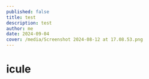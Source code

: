 ```yaml
---
published: false
title: test
description: test
author: me
date: 2024-09-04
cover: /media/Screenshot 2024-08-12 at 17.08.53.png
---
```

# icule